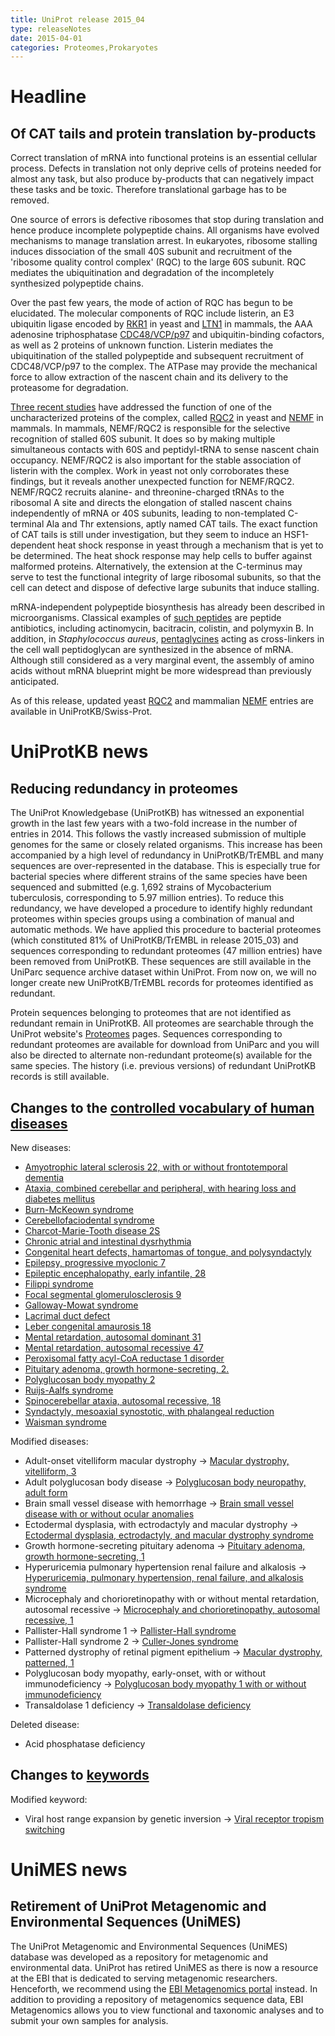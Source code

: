 ```yaml
---
title: UniProt release 2015_04
type: releaseNotes
date: 2015-04-01
categories: Proteomes,Prokaryotes
---
```


# Headline

## Of CAT tails and protein translation by-products

Correct translation of mRNA into functional proteins is an essential cellular process. Defects in translation not only deprive cells of proteins needed for almost any task, but also produce by-products that can negatively impact these tasks and be toxic. Therefore translational garbage has to be removed.

One source of errors is defective ribosomes that stop during translation and hence produce incomplete polypeptide chains. All organisms have evolved mechanisms to manage translation arrest. In eukaryotes, ribosome stalling induces dissociation of the small 40S subunit and recruitment of the 'ribosome quality control complex' (RQC) to the large 60S subunit. RQC mediates the ubiquitination and degradation of the incompletely synthesized polypeptide chains.

Over the past few years, the mode of action of RQC has begun to be elucidated. The molecular components of RQC include listerin, an E3 ubiquitin ligase encoded by [RKR1](https://www.uniprot.org/uniprotkb/Q04781) in yeast and [LTN1](https://www.uniprot.org/uniprotkb?query=gene:ltn1+and+taxonomy:mammalia+and+reviewed:true) in mammals, the AAA adenosine triphosphatase [CDC48/VCP/p97](https://www.uniprot.org/uniprotkb?query=accession:p55072+OR+accession:q01853+OR+accession:p46462+OR+accession:q7kn62+OR+accession:p03974+OR+accession:q7zu99+OR+accession:p23787+OR+accession:q3zbt1+OR+accession:q6gl04+OR+accession:P25694) and ubiquitin-binding cofactors, as well as 2 proteins of unknown function. Listerin mediates the ubiquitination of the stalled polypeptide and subsequent recruitment of CDC48/VCP/p97 to the complex. The ATPase may provide the mechanical force to allow extraction of the nascent chain and its delivery to the proteasome for degradation.

[Three recent studies](http://www.ncbi.nlm.nih.gov/pubmed/25349383,25554787,25578875) have addressed the function of one of the uncharacterized proteins of the complex, called [RQC2](https://www.uniprot.org/uniprotkb?query=gene:rqc2+and+reviewed:true) in yeast and [NEMF](https://www.uniprot.org/uniprotkb?query=gene:NEMF+and+reviewed:true) in mammals. In mammals, NEMF/RQC2 is responsible for the selective recognition of stalled 60S subunit. It does so by making multiple simultaneous contacts with 60S and peptidyl-tRNA to sense nascent chain occupancy. NEMF/RQC2 is also important for the stable association of listerin with the complex. Work in yeast not only corroborates these findings, but it reveals another unexpected function for NEMF/RQC2. NEMF/RQC2 recruits alanine- and threonine-charged tRNAs to the ribosomal A site and directs the elongation of stalled nascent chains independently of mRNA or 40S subunits, leading to non-templated C-terminal Ala and Thr extensions, aptly named CAT tails. The exact function of CAT tails is still under investigation, but they seem to induce an HSF1-dependent heat shock response in yeast through a mechanism that is yet to be determined. The heat shock response may help cells to buffer against malformed proteins. Alternatively, the extension at the C-terminus may serve to test the functional integrity of large ribosomal subunits, so that the cell can detect and dispose of defective large subunits that induce stalling.

mRNA-independent polypeptide biosynthesis has already been described in microorganisms. Classical examples of [such peptides](http://www.ncbi.nlm.nih.gov/pubmed/15487945,25156669) are peptide antibiotics, including actinomycin, bacitracin, colistin, and polymyxin B. In addition, in _Staphylococcus aureus_, [pentaglycines](http://www.ncbi.nlm.nih.gov/pubmed/4568613) acting as cross-linkers in the cell wall peptidoglycan are synthesized in the absence of mRNA. Although still considered as a very marginal event, the assembly of amino acids without mRNA blueprint might be more widespread than previously anticipated.

As of this release, updated yeast [RQC2](https://www.uniprot.org/uniprotkb?query=gene:rqc2+and+reviewed:true) and mammalian [NEMF](https://www.uniprot.org/uniprotkb?query=gene:NEMF+and+reviewed:true) entries are available in UniProtKB/Swiss-Prot.

# UniProtKB news

## Reducing redundancy in proteomes

The UniProt Knowledgebase (UniProtKB) has witnessed an exponential growth in the last few years with a two-fold increase in the number of entries in 2014. This follows the vastly increased submission of multiple genomes for the same or closely related organisms. This increase has been accompanied by a high level of redundancy in UniProtKB/TrEMBL and many sequences are over-represented in the database. This is especially true for bacterial species where different strains of the same species have been sequenced and submitted (e.g. 1,692 strains of Mycobacterium tuberculosis, corresponding to 5.97 million entries). To reduce this redundancy, we have developed a procedure to identify highly redundant proteomes within species groups using a combination of manual and automatic methods. We have applied this procedure to bacterial proteomes (which constituted 81% of UniProtKB/TrEMBL in release 2015_03) and sequences corresponding to redundant proteomes (47 million entries) have been removed from UniProtKB. These sequences are still available in the UniParc sequence archive dataset within UniProt. From now on, we will no longer create new UniProtKB/TrEMBL records for proteomes identified as redundant.

Protein sequences belonging to proteomes that are not identified as redundant remain in UniProtKB. All proteomes are searchable through the UniProt website's [Proteomes](https://www.uniprot.org/proteomes/) pages. Sequences corresponding to redundant proteomes are available for download from UniParc and you will also be directed to alternate non-redundant proteome(s) available for the same species. The history (i.e. previous versions) of redundant UniProtKB records is still available.

## Changes to the [controlled vocabulary of human diseases](https://ftp.uniprot.org/pub/databases/uniprot/current_release/knowledgebase/complete/docs/humdisease)

New diseases:

- [Amyotrophic lateral sclerosis 22, with or without frontotemporal dementia](https://www.uniprot.org/diseases/DI-04318)
- [Ataxia, combined cerebellar and peripheral, with hearing loss and diabetes mellitus](https://www.uniprot.org/diseases/DI-04316)
- [Burn-McKeown syndrome](https://www.uniprot.org/diseases/DI-04322)
- [Cerebellofaciodental syndrome](https://www.uniprot.org/diseases/DI-04315)
- [Charcot-Marie-Tooth disease 2S](https://www.uniprot.org/diseases/DI-04308)
- [Chronic atrial and intestinal dysrhythmia](https://www.uniprot.org/diseases/DI-04314)
- [Congenital heart defects, hamartomas of tongue, and polysyndactyly](https://www.uniprot.org/diseases/DI-04320)
- [Epilepsy, progressive myoclonic 7](https://www.uniprot.org/diseases/DI-04310)
- [Epileptic encephalopathy, early infantile, 28](https://www.uniprot.org/diseases/DI-04325)
- [Filippi syndrome](https://www.uniprot.org/diseases/DI-04307)
- [Focal segmental glomerulosclerosis 9](https://www.uniprot.org/diseases/DI-04326)
- [Galloway-Mowat syndrome](https://www.uniprot.org/diseases/DI-04306)
- [Lacrimal duct defect](https://www.uniprot.org/diseases/DI-04319)
- [Leber congenital amaurosis 18](https://www.uniprot.org/diseases/DI-04324)
- [Mental retardation, autosomal dominant 31](https://www.uniprot.org/diseases/DI-04309)
- [Mental retardation, autosomal recessive 47](https://www.uniprot.org/diseases/DI-04311)
- [Peroxisomal fatty acyl-CoA reductase 1 disorder](https://www.uniprot.org/diseases/DI-04305)
- [Pituitary adenoma, growth hormone-secreting, 2.](https://www.uniprot.org/diseases/DI-04304)
- [Polyglucosan body myopathy 2](https://www.uniprot.org/diseases/DI-04312)
- [Ruijs-Aalfs syndrome](https://www.uniprot.org/diseases/DI-04313)
- [Spinocerebellar ataxia, autosomal recessive, 18](https://www.uniprot.org/diseases/DI-04317)
- [Syndactyly, mesoaxial synostotic, with phalangeal reduction](https://www.uniprot.org/diseases/DI-04323)
- [Waisman syndrome](https://www.uniprot.org/diseases/DI-04321)

Modified diseases:

- Adult-onset vitelliform macular dystrophy -&gt; [Macular dystrophy, vitelliform, 3](https://www.uniprot.org/diseases/DI-00051)
- Adult polyglucosan body disease -&gt; [Polyglucosan body neuropathy, adult form](https://www.uniprot.org/diseases/DI-00052)
- Brain small vessel disease with hemorrhage -&gt; [Brain small vessel disease with or without ocular anomalies](https://www.uniprot.org/diseases/DI-01293)
- Ectodermal dysplasia, with ectrodactyly and macular dystrophy -&gt; [Ectodermal dysplasia, ectrodactyly, and macular dystrophy syndrome](https://www.uniprot.org/diseases/DI-00433)
- Growth hormone-secreting pituitary adenoma -&gt; [Pituitary adenoma, growth hormone-secreting, 1](https://www.uniprot.org/diseases/DI-01689)
- Hyperuricemia pulmonary hypertension renal failure and alkalosis -&gt; [Hyperuricemia, pulmonary hypertension, renal failure, and alkalosis syndrome](https://www.uniprot.org/diseases/DI-03111)
- Microcephaly and chorioretinopathy with or without mental retardation, autosomal recessive -&gt; [Microcephaly and chorioretinopathy, autosomal recessive, 1](https://www.uniprot.org/diseases/DI-03393)
- Pallister-Hall syndrome 1 -&gt; [Pallister-Hall syndrome](https://www.uniprot.org/diseases/DI-02122)
- Pallister-Hall syndrome 2 -&gt; [Culler-Jones syndrome](https://www.uniprot.org/diseases/DI-04127)
- Patterned dystrophy of retinal pigment epithelium -&gt; [Macular dystrophy, patterned, 1](https://www.uniprot.org/diseases/DI-00902)
- Polyglucosan body myopathy, early-onset, with or without immunodeficiency -&gt; [Polyglucosan body myopathy 1 with or without immunodeficiency](https://www.uniprot.org/diseases/DI-04157)
- Transaldolase 1 deficiency -&gt; [Transaldolase deficiency](https://www.uniprot.org/diseases/DI-02377)

Deleted disease:

- Acid phosphatase deficiency

## Changes to [keywords](https://ftp.uniprot.org/pub/databases/uniprot/current_release/knowledgebase/complete/docs/keywlist)

Modified keyword:

- Viral host range expansion by genetic inversion -&gt; [Viral receptor tropism switching](https://www.uniprot.org/keywords/KW-1264)

# UniMES news

## Retirement of UniProt Metagenomic and Environmental Sequences (UniMES)

The UniProt Metagenomic and Environmental Sequences (UniMES) database was developed as a repository for metagenomic and environmental data. UniProt has retired UniMES as there is now a resource at the EBI that is dedicated to serving metagenomic researchers. Henceforth, we recommend using the [EBI Metagenomics portal](https://www.ebi.ac.uk/metagenomics/) instead. In addition to providing a repository of metagenomics sequence data, EBI Metagenomics allows you to view functional and taxonomic analyses and to submit your own samples for analysis.
